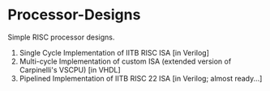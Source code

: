 # Processor-Designs
Simple RISC processor designs. </br>

1) Single Cycle Implementation of IITB RISC ISA [in Verilog]
2) Multi-cycle Implementation of custom ISA (extended version of Carpinelli's VSCPU) [in VHDL]
3) Pipelined Implementation of IITB RISC 22 ISA [in Verilog; almost ready...]

